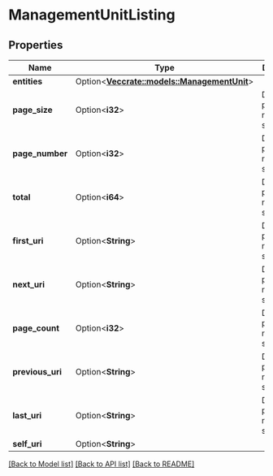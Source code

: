 # ManagementUnitListing

## Properties

Name | Type | Description | Notes
------------ | ------------- | ------------- | -------------
**entities** | Option<[**Vec<crate::models::ManagementUnit>**](ManagementUnit.md)> |  | [optional]
**page_size** | Option<**i32**> | Deprecated, paging is not supported | [optional]
**page_number** | Option<**i32**> | Deprecated, paging is not supported | [optional]
**total** | Option<**i64**> | Deprecated, paging is not supported | [optional]
**first_uri** | Option<**String**> | Deprecated, paging is not supported | [optional]
**next_uri** | Option<**String**> | Deprecated, paging is not supported | [optional]
**page_count** | Option<**i32**> | Deprecated, paging is not supported | [optional]
**previous_uri** | Option<**String**> | Deprecated, paging is not supported | [optional]
**last_uri** | Option<**String**> | Deprecated, paging is not supported | [optional]
**self_uri** | Option<**String**> |  | [optional]

[[Back to Model list]](../README.md#documentation-for-models) [[Back to API list]](../README.md#documentation-for-api-endpoints) [[Back to README]](../README.md)


